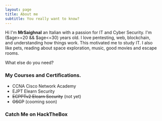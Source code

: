 ```yaml
---
layout: page
title: About me
subtitle: You really want to know?
---
```


Hi I'm __MrSaighnal__ an Italian with a passion for IT and Cyber Security. I'm ($age>=20 && $age<=30) years old. I love pentesting, web, blockchain, and understanding how things work. This motivated me to study IT.
I also like pets, reading about space exploration, music, good movies and escape rooms.

What else do you need?

### My Courses and Certifications.

* CCNA Cisco Network Academy
* EJPT Elearn Security
* ~~ECPPTv2 Elearn Security~~ (not yet)
* ~~OSCP~~ (cooming soon)

### Catch Me on HackTheBox

<script src="https://www.hackthebox.eu/badge/71209"></script>
